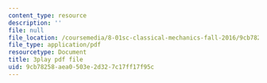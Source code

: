 ```yaml
---
content_type: resource
description: ''
file: null
file_location: /coursemedia/8-01sc-classical-mechanics-fall-2016/9cb78258aea0503e2d327c17ff17f95c_W1lxlbJ0BZU.pdf
file_type: application/pdf
resourcetype: Document
title: 3play pdf file
uid: 9cb78258-aea0-503e-2d32-7c17ff17f95c
---
```

